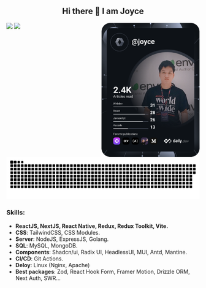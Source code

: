 <div align="center">
  <h2> 
    Hi there 👋  I am Joyce
  </h2>
</div>

<a href="https://app.daily.dev/Joyce">
  <img align="right" src="https://github.com/daonham/daonham/blob/main/devcard.svg" width="256" alt="Joyce's Dev Card"/>
</a>

<a>
  <img height="170px" src="https://github-readme-stats.vercel.app/api?username=daonham&show_icons=true&bg_color=30,e96443,904e95&title_color=fff&text_color=fff&icon_color=fff" />
  <img height="170px" src="https://github-readme-stats.vercel.app/api/top-langs/?username=daonham&hide=html&hide_title=true&hide_border=true&layout=compact&langs_count=7&exclude_repo=comp426,Redventures-Movie-Quotes&text_color=fff&icon_color=fff&bg_color=30,e96443,904e95&theme=graywhite" />
</a>

<p align="center">
 <img width="1000" src="github-snake.svg" alt="snake"/>
</p>

### Skills:
- **ReactJS, NextJS, React Native, Redux, Redux Toolkit, Vite.**
- **CSS**: TailwindCSS, CSS Modules.
- **Server**: NodeJS, ExpressJS, Golang.
- **SQL**: MySQL, MongoDB.
- **Components**: Shadcn/ui, Radix UI, HeadlessUI, MUI, Antd, Mantine.
- **CI/CD**: Git Actions.
- **Deloy**: Linux (Nginx, Apache)
- **Best packages**: Zod, React Hook Form, Framer Motion, Drizzle ORM, Next Auth, SWR...

